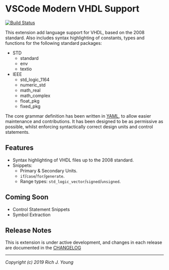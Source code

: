 # VSCode Modern VHDL Support

[![Build Status](https://travis-ci.com/richjyoung/vscode-modern-vhdl.svg?branch=master)](https://travis-ci.com/richjyoung/vscode-modern-vhdl)

This extension add language support for VHDL, based on the 2008 standard. Also includes syntax highlighting of constants, types and functions for the following standard packages:

* STD
  * standard
  * env
  * textio
* IEEE
  * std_logic_1164
  * numeric_std
  * math_real
  * math_complex
  * float_pkg
  * fixed_pkg

The core grammar definition has been written in [YAML](https://yaml.org/), to allow easier maintenance and contributions. It has been designed to be as permissive as possible, whilst enforcing syntactically correct design units and control statements.

## Features

* Syntax highlighting of VHDL files up to the 2008 standard.
* Snippets:
    * Primary & Secondary Units.
    * `if`/`case`/`for`/`generate`.
    * Range types: `std_logic_vector`/`signed`/`unsigned`.

## Coming Soon

* Control Statement Snippets
* Symbol Extraction

## Release Notes

This is extension is under active development, and changes in each release are documented in the [CHANGELOG](./CHANGELOG.md)

---
_Copyright (c) 2019 Rich J. Young_